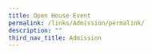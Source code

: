 ```yaml
---
title: Open House Event
permalink: /links/Admission/permalink/
description: ""
third_nav_title: Admission
---
```


